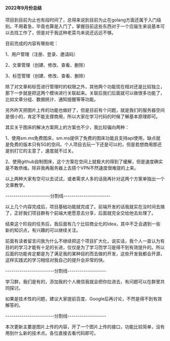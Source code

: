#### 2022年9月份总结

项目到目前为止也有段时间了，总得来说到目前为止在golang方面还属于入门级别。不用着急，毕竟也算是入门了，掌握目前这些东西对于一个应届生来说基本可以去找工作了，但是对于我这种老菜鸟来说还远远不够。

目前完成的内容有哪些呢：

1、用户管理（注册、登录、邀请码）

2、文章管理（创建、修改、查看、删除）

3、标签管理（创建、修改、查看、删除）

除了对文章和标签进行管理时的权限之外，其他两个功能现在相对还是比较独立，那下一步就是把这两个模块进行关联起来。关联后我们后面就可以做很多功能了，比如文章分组、数据统计、通知提醒等等功能。

另外昨天把图片上传的功能也做好了，但是目前有个问题，就是我们的服务器空间是很小的，肯定不能支撑商用，所以大家在学习代码的时候了解基本原理即可。

其实关于图床的解决方案网上的方案也不少，我比较偏向两种：

1、使用sm.ms免费图床，sm.ms提供了免费的图床功能且支持api使用，缺点就是免费的版本只有5G的空间。个人项目去玩一下还是可以的，但是若想商用那还是别打它的主意了，速度就不过关。

2、使用github自制图床，这个方案在空间上就极大的得到了缓解，但是速度确实是不敢恭维。除非我再服务器上去搭个VPN不然速度很难提的上来。

以上两种大家有空可以去试试，或者需求人多的话我再针对这两个方案单独出一个文章教学。

----------------------分割线-----------------------

以上几个内容完成后，项目基础功能就完成了。前端开发的话我就实在没时间去搞了，正好我们项目群有个前端大佬愿意去分享，后面就完全交给他去处理了。

结束这个阶段的任务后，我后面有几个比较商业化的Idea，其中不乏会遇到一些新的知识点，有兴趣的可以继续关注。

前面有读者留言问我为什么不继续把这个项目扩大化，说实话，我个人一直认为有目的的学习才能有十足的长进，仅仅是为了学习而学习是得不到有效提升的。所以后面的功能肯定都是为了满足我的某种目的而去做的开发，这些开发我都会开源，这样实践式的学习相信对我自己的提升会非常的快。

------------------------分割线-------------------

学习群，我们是有的，添加我的个人微信我就会把你拉进去，有问题可以在群里共同探讨。

如果是技术性的问题，建议大家提前百度、Google后再讨论，不然是得不到有效解答的。

------------------------分割线-------------------

本次更新主要是图片上传的内容，开了一个图片上传的接口，功能比较简单，没有用到什么新的技术点。各位直接去看代码即可。
